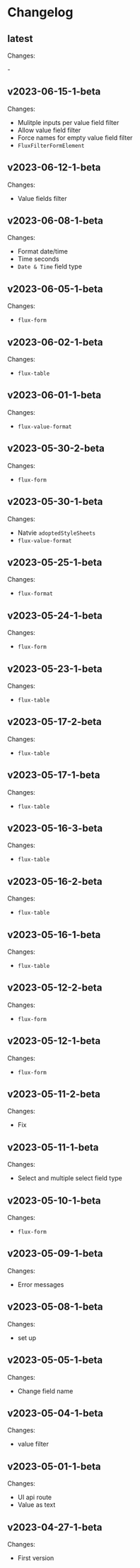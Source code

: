 # Changelog

## latest

Changes:

\-

## v2023-06-15-1-beta

Changes:

- Mulitple inputs per value field filter
- Allow value field filter
- Force names for empty value field filter
- `FluxFilterFormElement`

## v2023-06-12-1-beta

Changes:

- Value fields filter

## v2023-06-08-1-beta

Changes:

- Format date/time
- Time seconds
- `Date & Time` field type

## v2023-06-05-1-beta

Changes:

- `flux-form`

## v2023-06-02-1-beta

Changes:

- `flux-table`

## v2023-06-01-1-beta

Changes:

- `flux-value-format`

## v2023-05-30-2-beta

Changes:

- `flux-form`

## v2023-05-30-1-beta

Changes:

- Natvie `adoptedStyleSheets`
- `flux-value-format`

## v2023-05-25-1-beta

Changes:

- `flux-format`

## v2023-05-24-1-beta

Changes:

- `flux-form`

## v2023-05-23-1-beta

Changes:

- `flux-table`

## v2023-05-17-2-beta

Changes:

- `flux-table`

## v2023-05-17-1-beta

Changes:

- `flux-table`

## v2023-05-16-3-beta

Changes:

- `flux-table`

## v2023-05-16-2-beta

Changes:

- `flux-table`

## v2023-05-16-1-beta

Changes:

- `flux-table`

## v2023-05-12-2-beta

Changes:

- `flux-form`

## v2023-05-12-1-beta

Changes:

- `flux-form`

## v2023-05-11-2-beta

Changes:

- Fix

## v2023-05-11-1-beta

Changes:

- Select and multiple select field type

## v2023-05-10-1-beta

Changes:

- `flux-form`

## v2023-05-09-1-beta

Changes:

- Error messages

## v2023-05-08-1-beta

Changes:

- set up

## v2023-05-05-1-beta

Changes:

- Change field name

## v2023-05-04-1-beta

Changes:

- value filter

## v2023-05-01-1-beta

Changes:

- UI api route
- Value as text

## v2023-04-27-1-beta

Changes:

- First version
